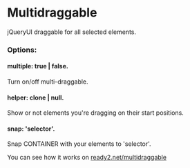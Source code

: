 # Multidraggable
jQueryUI draggable for all selected elements.

<h3>Options:</h3>

<h4>multiple: true | false.</h4>
Turn on/off multi-draggable.

<h4>helper: clone | null.</h4> 

Show or not elements you're dragging on their start positions. 

<h4>snap: 'selector'.</h4> 

Snap CONTAINER with your elements to 'selector'. 

You can see how it works on <a href="https://ready2.net/multidraggable.html">ready2.net/multidraggable</a>

